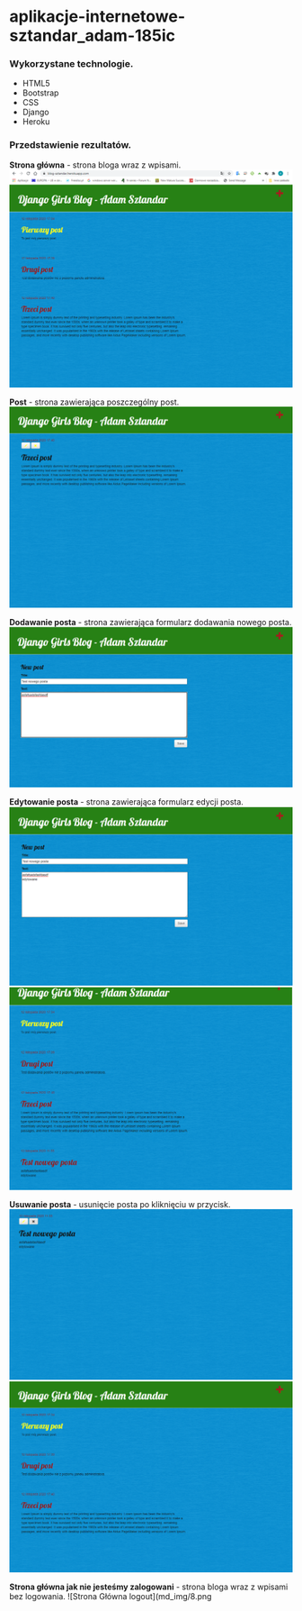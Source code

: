 # aplikacje-internetowe-sztandar_adam-185ic

### Wykorzystane technologie.
* HTML5
* Bootstrap
* CSS
* Django
* Heroku

### Przedstawienie rezultatów.
__Strona główna__ - strona bloga wraz z wpisami.
![Strona Główna](md_img/1.png)

__Post__ - strona zawierająca poszczególny post.
![Post](md_img/2.png)

__Dodawanie posta__ - strona zawierająca formularz dodawania nowego posta.
![Dodaj post](md_img/3.png)

__Edytowanie posta__ - strona zawierająca formularz edycji posta.
![Edytuj post](md_img/4.png)
![Edytuj post](md_img/5.png)

__Usuwanie posta__ - usunięcie posta po kliknięciu w przycisk.
![Usuń post](md_img/6.png)
![Usuń post](md_img/7.png)

__Strona główna jak nie jesteśmy zalogowani__ - strona bloga wraz z wpisami bez logowania.
![Strona Główna logout](md_img/8.png